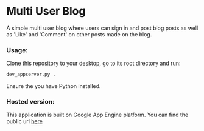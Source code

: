 # Multi User Blog
A simple multi user blog where users can sign in and post blog posts as well as 'Like' and 'Comment' on other posts made on the blog.

### Usage:
Clone this repository to your desktop, go to its root directory and run:
```python
dev_appserver.py .
```
Ensure the you have Python installed.

### Hosted version:
This application is built on Google App Engine platform.
You can find the public url [here](https://moblog-167804.appspot.com/blog)



